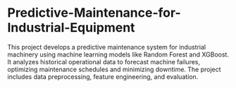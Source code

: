 # Predictive-Maintenance-for-Industrial-Equipment
This project develops a predictive maintenance system for industrial machinery using machine learning models like Random Forest and XGBoost. It analyzes historical operational data to forecast machine failures, optimizing maintenance schedules and minimizing downtime. The project includes data preprocessing, feature engineering, and evaluation.
